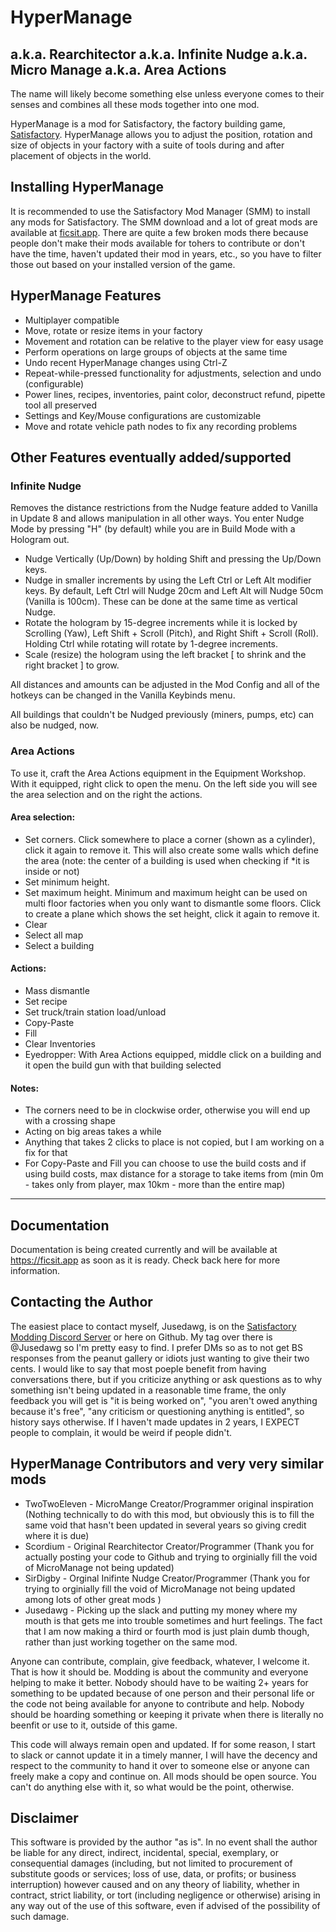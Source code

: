 # HyperManage
## a.k.a. Rearchitector a.k.a. Infinite Nudge a.k.a. Micro Manage a.k.a. Area Actions

The name will likely become something else unless everyone comes to their senses and combines all these mods together into one mod.

HyperManage is a mod for Satisfactory, the factory building game, [Satisfactory](https://satisfactory.gamepedia.com/Satisfactory_Wiki). HyperManage allows you to adjust the position, rotation and size of objects in your factory with a suite of tools during and after placement of objects in the world.

## Installing HyperManage

It is recommended to use the Satisfactory Mod Manager (SMM) to install any mods for Satisfactory.  The SMM download and a lot of great mods are available at [ficsit.app](https://ficsit.app/).  There are quite a few broken mods there because people don't make their mods available for tohers to contribute or don't have the time, haven't updated their mod in years, etc., so you have to filter those out based on your installed version of the game.

## HyperManage Features

* Multiplayer compatible
* Move, rotate or resize items in your factory
* Movement and rotation can be relative to the player view for easy usage
* Perform operations on large groups of objects at the same time
* Undo recent HyperManage changes using Ctrl-Z
* Repeat-while-pressed functionality for adjustments, selection and undo (configurable)
* Power lines, recipes, inventories, paint color, deconstruct refund, pipette tool all preserved
* Settings and Key/Mouse configurations are customizable
* Move and rotate vehicle path nodes to fix any recording problems

## Other Features eventually added/supported

### Infinite Nudge

Removes the distance restrictions from the Nudge feature added to Vanilla in Update 8 and allows manipulation in all other ways. You enter Nudge Mode by pressing "H" (by default) while you are in Build Mode with a Hologram out.

* Nudge Vertically (Up/Down) by holding Shift and pressing the Up/Down keys.
* Nudge in smaller increments by using the Left Ctrl or Left Alt modifier keys. By default, Left Ctrl will Nudge 20cm and Left Alt will Nudge 50cm (Vanilla is 100cm). These can be done at the same time as vertical Nudge.
* Rotate the hologram by 15-degree increments while it is locked by Scrolling (Yaw), Left Shift + Scroll (Pitch), and Right Shift + Scroll (Roll). Holding Ctrl while rotating will rotate by 1-degree increments.
* Scale (resize) the hologram using the left bracket [ to shrink and the right bracket ] to grow.

All distances and amounts can be adjusted in the Mod Config and all of the hotkeys can be changed in the Vanilla Keybinds menu.

All buildings that couldn't be Nudged previously (miners, pumps, etc) can also be nudged, now.

### Area Actions

To use it, craft the Area Actions equipment in the Equipment Workshop. With it equipped, right click to open the menu. On the left side you will see the area selection and on the right the actions.

#### Area selection:
* Set corners. Click somewhere to place a corner (shown as a cylinder), click it again to remove it. This will also create some walls which define the area (note: the center of a building is used when checking if *it is inside or not)
* Set minimum height.
* Set maximum height. Minimum and maximum height can be used on multi floor factories when you only want to dismantle some floors. Click to create a plane which shows the set height, click it again to remove it.
* Clear
* Select all map
* Select a building
#### Actions:
* Mass dismantle
* Set recipe
* Set truck/train station load/unload
* Copy-Paste
* Fill
* Clear Inventories
* Eyedropper: With Area Actions equipped, middle click on a building and it open the build gun with that building selected
#### Notes:
* The corners need to be in clockwise order, otherwise you will end up with a crossing shape
* Acting on big areas takes a while
* Anything that takes 2 clicks to place is not copied, but I am working on a fix for that
* For Copy-Paste and Fill you can choose to use the build costs and if using build costs, max distance for a storage to take items from (min 0m - takes only from player, max 10km - more than the entire map)

---
## Documentation

Documentation is being created currently and will be available at https://ficsit.app as soon as it is ready.  Check back here for more information.

## Contacting the Author

The easiest place to contact myself, Jusedawg, is on the [Satisfactory Modding Discord Server](https://discord.gg/TShj39G) or here on Github.  My tag over there is @Jusedawg so I'm pretty easy to find.  I prefer DMs so as to not get BS responses from the peanut gallery or idiots just wanting to give their two cents.
I would like to say that most poeple benefit from having conversations there, but if you criticize anything or ask questions as to why something isn't being updated in a reasonable time frame, the only feedback you will get is "it is being worked on", "you aren't owed anything because it's free", "any criticism or questioning anything is entitled", so history says otherwise.  If I haven't made updates in 2 years, I EXPECT people to complain, it would be weird if people didn't.

## HyperManage Contributors and very very similar mods

- TwoTwoEleven - MicroMange Creator/Programmer original inspiration (Nothing technically to do with this mod, but obviously this is to fill the same void that hasn't been updated in several years so giving credit where it is due)
- Scordium - Original Rearchitector Creator/Programmer (Thank you for actually posting your code to Github and trying to orginially fill the void of MicroManage not being updated)
- SirDigby - Orginal Inifinte Nudge Creator/Programmer (Thank you for trying to orginially fill the void of MicroManage not being updated among lots of other great mods )
- Jusedawg - Picking up the slack and putting my money where my mouth is that gets me into trouble sometimes and hurt feelings.  The fact that I am now making a third or fourth mod is just plain dumb though, rather than just working together on the same mod.

Anyone can contribute, complain, give feedback, whatever, I welcome it.  That is how it should be.  Modding is about the community and everyone helping to make it better.  Nobody should have to be waiting 2+ years for something to be updated because of one person and their personal life or the code not being available for anyone to contribute and help.  Nobody should be hoarding something or keeping it private when there is literally no beenfit or use to it, outside of this game.

This code will always remain open and updated.  If for some reason, I start to slack or cannot update it in a timely manner, I will have the decency and respect to the community to hand it over to someone else or anyone can freely make a copy and continue on.  All mods should be open source.  You can't do anything else with it, so what would be the point, otherwise.

## Disclaimer

This software is provided by the author "as is". In no event shall the author be liable for any direct, indirect, incidental, special, exemplary, or consequential damages (including, but not limited to procurement of substitute goods or services; loss of use, data, or profits; or business interruption) however caused and on any 
theory of liability, whether in contract, strict liability, or tort (including negligence or otherwise) arising in any way out of the use of this software, even if advised of the possibility of such damage.
